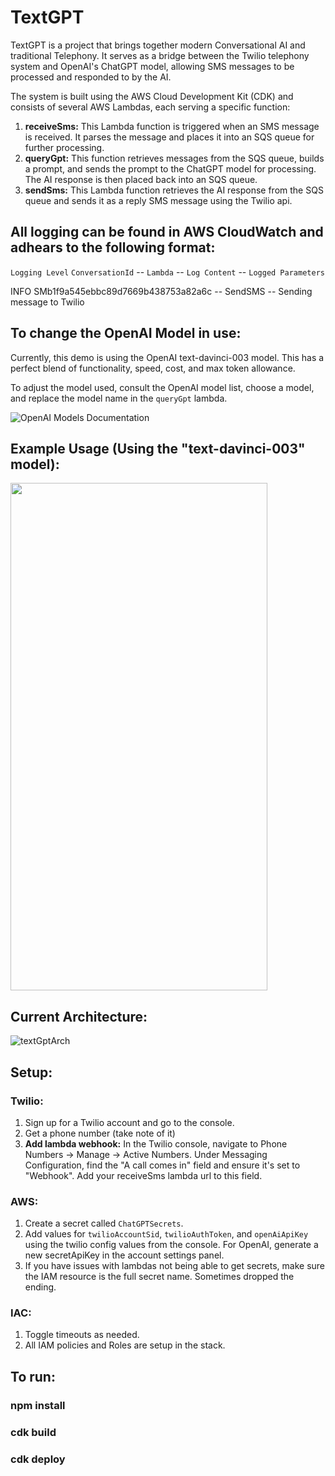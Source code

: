 # TextGPT

TextGPT is a project that brings together modern Conversational AI and traditional Telephony. It serves as a bridge between the Twilio telephony system and OpenAI's ChatGPT model, allowing SMS messages to be processed and responded to by the AI.

The system is built using the AWS Cloud Development Kit (CDK) and consists of several AWS Lambdas, each serving a specific function:

1. **receiveSms:** This Lambda function is triggered when an SMS message is received. It parses the message and places it into an SQS queue for further processing.
2. **queryGpt:** This function retrieves messages from the SQS queue, builds a prompt, and sends the prompt to the ChatGPT model for processing. The AI response is then placed back into an SQS queue.
3. **sendSms:** This Lambda function retrieves the AI response from the SQS queue and sends it as a reply SMS message using the Twilio api.

## All logging can be found in AWS CloudWatch and adhears to the following format:
`Logging Level` `ConversationId` -- `Lambda` -- `Log Content` -- `Logged Parameters`

INFO	SMb1f9a545ebbc89d7669b438753a82a6c -- SendSMS -- Sending message to Twilio

## To change the OpenAI Model in use:
Currently, this demo is using the OpenAI text-davinci-003 model. This has a perfect blend of functionality, speed, cost, and max token allowance.

To adjust the model used, consult the OpenAI model list, choose a model, and replace the model name in the `queryGpt` lambda.

![OpenAI Models Documentation](https://platform.openai.com/docs/models)

## Example Usage (Using the "text-davinci-003" model):
<img src="https://github.com/c-bland/textGpt/assets/27901095/066345ee-5190-48e5-97e4-5e292b26cc24" width="411" height="812">


## Current Architecture:

![textGptArch](https://github.com/c-bland/textGpt/assets/27901095/ddfa85dd-caa7-4e3c-8dc5-c164ac19e9ae)

## Setup:

### Twilio:
1. Sign up for a Twilio account and go to the console. 
2. Get a phone number (take note of it)
3. **Add lambda webhook:** In the Twilio console, navigate to Phone Numbers -> Manage -> Active Numbers. Under Messaging Configuration, find the "A call comes in" field and ensure it's set to "Webhook". Add your receiveSms lambda url to this field.

### AWS:
1. Create a secret called `ChatGPTSecrets`. 
2. Add values for `twilioAccountSid`, `twilioAuthToken`, and `openAiApiKey` using the twilio config values from the console. For OpenAI, generate a new secretApiKey in the account settings panel.
3. If you have issues with lambdas not being able to get secrets, make sure the IAM resource is the full secret name. Sometimes dropped the ending.

### IAC:
1. Toggle timeouts as needed. 
2. All IAM policies and Roles are setup in the stack.

## To run:
### npm install
### cdk build
### cdk deploy

